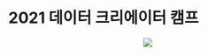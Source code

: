 # 2021 데이터 크리에이터 캠프

<p align="center"><a href="http://creator.kbig.kr/"><img src="https://user-images.githubusercontent.com/63901494/135716569-99d0a4c2-ae90-4ad9-83ce-f672a3436999.png"></p>
<br>